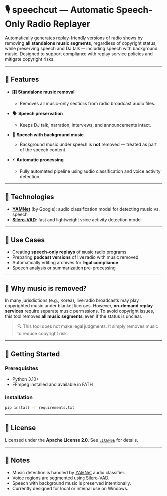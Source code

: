 # 🎙️ speechcut — Automatic Speech-Only Radio Replayer

Automatically generates replay-friendly versions of radio shows by removing **all standalone music segments**, regardless of copyright status, while preserving speech and DJ talk — including speech with background music.
Designed to support compliance with replay service policies and mitigate copyright risks.

---

## 🔧 Features

* 🎛️ **Standalone music removal**
  - Removes all music-only sections from radio broadcast audio files.

* 🗣️ **Speech preservation**
  - Keeps DJ talk, narration, interviews, and announcements intact.

* 🎵 **Speech with background music**
  - Background music under speech is **not** removed — treated as part of the speech content.

* ⚡ **Automatic processing**
  - Fully automated pipeline using audio classification and voice activity detection.

---

## 🧠 Technologies

* **[YAMNet](https://github.com/tensorflow/models/tree/master/research/audioset/yamnet)** (by Google): audio classification model for detecting music vs. speech
* **[Silero-VAD](https://github.com/snakers4/silero-vad?tab=readme-ov-file)**: fast and lightweight voice activity detection model

---

## 🧭 Use Cases

* Creating **speech-only replays** of music radio programs
* Preparing **podcast versions** of live radio with music removed
* Automatically editing archives for **legal compliance**
* Speech analysis or summarization pre-processing

---

## 🚧 Why music is removed?

In many jurisdictions (e.g., Korea), live radio broadcasts may play copyrighted music under blanket licenses.
However, **on-demand replay services** require separate music permissions.
To avoid copyright issues, this tool removes **all music segments**, even if the status is unclear.

> 🔍 This tool does not make legal judgments. It simply removes music to reduce copyright risk.

---

## 🚀 Getting Started

### Prerequisites

* Python 3.10+
* FFmpeg installed and available in PATH

### Installation

```bash
pip install -r requirements.txt
```

---

## 📜 License

Licensed under the **Apache License 2.0**. See [`LICENSE`](./LICENSE) for details.

---

## 📝 Notes

* Music detection is handled by [YAMNet](https://github.com/tensorflow/models/tree/master/research/audioset/yamnet) audio classifier.
* Voice regions are segmented using [Silero-VAD](https://github.com/snakers4/silero-vad?tab=readme-ov-file).
* Speech with background music is preserved intentionally.
* Currently designed for local or internal use on Windows.
